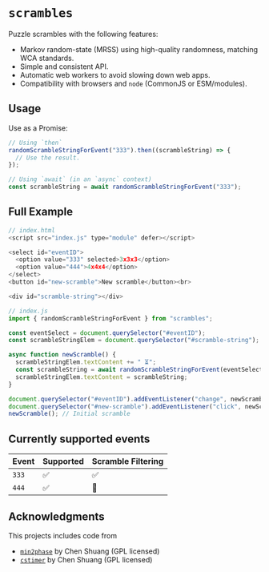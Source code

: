 # `scrambles`

Puzzle scrambles with the following features:

- Markov random-state (MRSS) using high-quality randomness, matching WCA standards.
- Simple and consistent API.
- Automatic web workers to avoid slowing down web apps.
- Compatibility with browsers and `node` (CommonJS or ESM/modules).

## Usage

Use as a Promise:

```js
// Using `then`
randomScrambleStringForEvent("333").then((scrambleString) => {
  // Use the result.
});

// Using `await` (in an `async` context)
const scrambleString = await randomScrambleStringForEvent("333");
```

## Full Example

```js
// index.html
<script src="index.js" type="module" defer></script>

<select id="eventID">
  <option value="333" selected>3x3x3</option>
  <option value="444">4x4x4</option>
</select>
<button id="new-scramble">New scramble</button><br>

<div id="scramble-string"></div>

```

```js
// index.js
import { randomScrambleStringForEvent } from "scrambles";

const eventSelect = document.querySelector("#eventID");
const scrambleStringElem = document.querySelector("#scramble-string");

async function newScramble() {
  scrambleStringElem.textContent += " ⏳";
  const scrambleString = await randomScrambleStringForEvent(eventSelect.value);
  scrambleStringElem.textContent = scrambleString;
}

document.querySelector("#eventID").addEventListener("change", newScramble);
document.querySelector("#new-scramble").addEventListener("click", newScramble);
newScramble(); // Initial scramble
```

## Currently supported events

| Event | Supported | Scramble Filtering |
| ----- | --------- | ------------------ |
| `333` | ✅        | ✅                 |
| `444` | ✅        | 🚧                 |

## Acknowledgments

This projects includes code from

- [`min2phase`](https://github.com/cs0x7f/min2phase) by Chen Shuang (GPL licensed)
- [`cstimer`](https://github.com/cs0x7f/cstimer) by Chen Shuang (GPL licensed)
